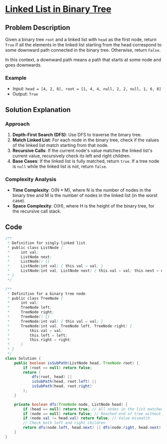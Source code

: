 # [Linked List in Binary Tree](https://leetcode.com/problems/linked-list-in-binary-tree/description/?envType=daily-question&envId=2024-09-071367)

## Problem Description
Given a binary tree `root` and a linked list with `head` as the first node, return `True` if all the elements in the linked list starting from the head correspond to some downward path connected in the binary tree. Otherwise, return `False`.

In this context, a downward path means a path that starts at some node and goes downwards.

### Example
- Input: `head = [4, 2, 8], root = [1, 4, 4, null, 2, 2, null, 1, 6, 8]`
- Output: `True`

## Solution Explanation

### Approach
1. **Depth-First Search (DFS)**: Use DFS to traverse the binary tree. 
2. **Match Linked List**: For each node in the binary tree, check if the values of the linked list match starting from that node.
3. **Recursive Calls**: If the current node's value matches the linked list's current value, recursively check its left and right children.
4. **Base Cases**: If the linked list is fully matched, return `true`. If a tree node is `null` while the linked list is not, return `false`.

### Complexity Analysis
- **Time Complexity**: O(N * M), where N is the number of nodes in the binary tree and M is the number of nodes in the linked list (in the worst case).
- **Space Complexity**: O(H), where H is the height of the binary tree, for the recursive call stack.

## Code
```java
/**
 * Definition for singly-linked list.
 * public class ListNode {
 *     int val;
 *     ListNode next;
 *     ListNode() {}
 *     ListNode(int val) { this.val = val; }
 *     ListNode(int val, ListNode next) { this.val = val; this.next = next; }
 * }
 */

/**
 * Definition for a binary tree node.
 * public class TreeNode {
 *     int val;
 *     TreeNode left;
 *     TreeNode right;
 *     TreeNode() {}
 *     TreeNode(int val) { this.val = val; }
 *     TreeNode(int val, TreeNode left, TreeNode right) {
 *         this.val = val;
 *         this.left = left;
 *         this.right = right;
 *     }
 * }
 */
class Solution {
    public boolean isSubPath(ListNode head, TreeNode root) {
        if (root == null) return false;
        return (
            dfs(root, head) ||
            isSubPath(head, root.left) ||
            isSubPath(head, root.right)
        );
    }

    private boolean dfs(TreeNode node, ListNode head) {
        if (head == null) return true; // All nodes in the list matched
        if (node == null) return false; // Reached end of tree without matching all nodes
        if (node.val != head.val) return false; // Value mismatch
        // Check both left and right children
        return dfs(node.left, head.next) || dfs(node.right, head.next);
    }
}
```
